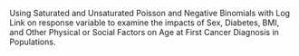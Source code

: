 Using Saturated and Unsaturated Poisson and Negative Binomials with Log Link on response variable to examine the impacts of Sex, Diabetes, BMI, and Other Physical or Social Factors on Age at First Cancer Diagnosis in Populations.
